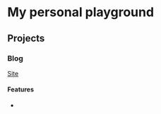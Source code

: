 # My personal playground

## Projects
### Blog
[Site](https://www.piemeram.lv/blog)
#### Features
  *
